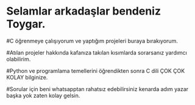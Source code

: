 # Selamlar arkadaşlar bendeniz Toygar.                                                                                          
#C öğrenmeye çalışıyorum ve yaptığım projeleri buraya bırakıyorum.

#Atılan projeler hakkında kafanıza takılan kısımlarda sorarsanız yardımcı olabilirim.

#Python ve programlama temellerini öğrendikten sonra C dili ÇOK ÇOK KOLAY bilginize.

#Sorular için beni whatsapptan rahatsız edebilirsiniz kenarda adım yazar başka yok zaten kolay gelsin.
